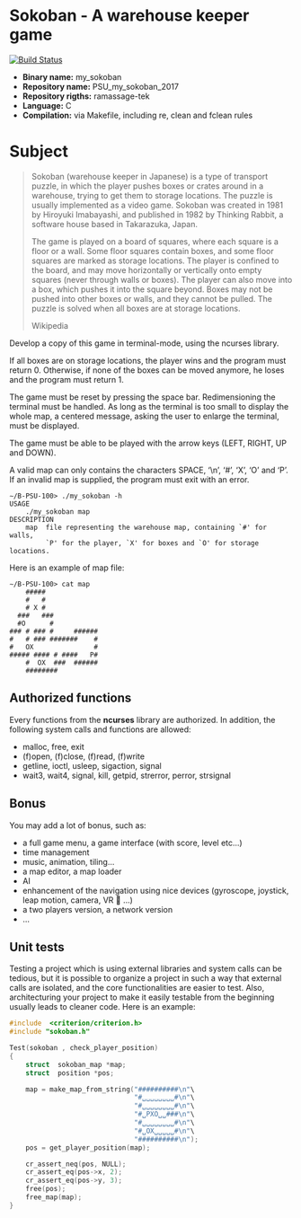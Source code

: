 # Sokoban - A warehouse keeper game

[![Build Status](https://travis-ci.org/mrlizzard/PSU_my_sokoban_2017.svg?branch=master)](https://travis-ci.org/mrlizzard/PSU_my_sokoban_2017)

- **Binary name:** my_sokoban
- **Repository name:** PSU_my_sokoban_2017
- **Repository rigths:** ramassage-tek
- **Language:** C
- **Compilation:** via Makefile, including re, clean and fclean rules


# Subject

> Sokoban (warehouse keeper in Japanese) is a type of transport puzzle, in which the player pushes boxes or crates around in a warehouse, trying to get them to storage locations. The puzzle is usually implemented as a video game.
> Sokoban was created in 1981 by Hiroyuki Imabayashi, and published in 1982 by Thinking Rabbit, a software house based in Takarazuka, Japan.
>
> The game is played on a board of squares, where each square is a floor or a wall. Some floor squares contain boxes, and some floor squares are marked as storage locations. The player is confined to the board, and may move horizontally or vertically onto empty squares (never through walls or boxes).
> The player can also move into a box, which pushes it into the square beyond.
> Boxes may not be pushed into other boxes or walls, and they cannot be pulled.
>The puzzle is solved when all boxes are at storage locations.
>
> Wikipedia

Develop a copy of this game in terminal-mode, using the ncurses library.

If all boxes are on storage locations, the player wins and the program must return 0.
Otherwise, if none of the boxes can be moved anymore, he loses and the program must return 1.

The game must be reset by pressing the space bar.
Redimensioning the terminal must be handled. As long as the terminal is too small to display the whole map, a centered message, asking the user to enlarge the terminal, must be displayed.

The game must be able to be played with the arrow keys (LEFT, RIGHT, UP and DOWN).

A valid map can only contains the characters SPACE, ‘\n’, ‘#’, ‘X’, ‘O’ and ‘P’.
If an invalid map is supplied, the program must exit with an error.

```
∼/B-PSU-100> ./my_sokoban -h
USAGE
	./my_sokoban map
DESCRIPTION
	map  file representing the warehouse map, containing `#' for walls,
		 `P' for the player, `X' for boxes and `O' for storage locations.
```

Here is an example of map file:

```
∼/B-PSU-100> cat map
    #####             
    #   #             
    # X #             
  ###   ###           
  #O      #           
### # ### #     ######
#   # ### #######    #
#   OX               #
##### #### # ####   P#
    #  OX  ###  ######
    ########          
```

## Authorized functions

Every functions from the **ncurses** library are authorized.
In addition, the following system calls and functions are allowed:

- malloc, free, exit
- (f)open, (f)close, (f)read, (f)write
- getline, ioctl, usleep, sigaction, signal
- wait3, wait4, signal, kill, getpid, strerror, perror, strsignal

## Bonus

You may add a lot of bonus, such as:
- a full game menu, a game interface (with score, level etc...)
- time management
- music, animation, tiling...
- a map editor, a map loader
- AI
- enhancement of the navigation using nice devices (gyroscope, joystick, leap motion, camera, VR :tongue: ...)
- a two players version, a network version
- ...

## Unit tests

Testing a project which is using external libraries and system calls can be tedious, but it is possible to organize a project in such a way that external calls are isolated, and the core functionalities are easier to test. Also, architecturing your project to make it easily testable from the beginning usually leads to cleaner code.
Here is an example:

```c
#include  <criterion/criterion.h>
#include "sokoban.h"

Test(sokoban , check_player_position)
{
	struct  sokoban_map *map;
	struct  position *pos;

	map = make_map_from_string("##########\n"\
                               "#␣␣␣␣␣␣␣␣#\n"\
                               "#␣␣␣␣␣␣␣␣#\n"\
                               "#␣PXO␣␣###\n"\
                               "#␣␣␣␣␣␣␣␣#\n"\
                               "#␣OX␣␣␣␣␣#\n"\
                               "##########\n");
	pos = get_player_position(map);

	cr_assert_neq(pos, NULL);
	cr_assert_eq(pos->x, 2);
	cr_assert_eq(pos->y, 3);
	free(pos);
	free_map(map);
}
```